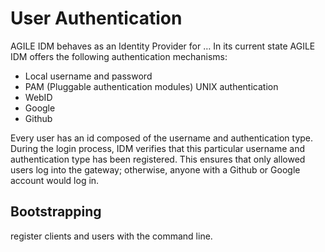 # User Authentication

AGILE IDM behaves as an Identity Provider for …
In its current state AGILE IDM offers the following authentication mechanisms:

* Local username and password
* PAM (Pluggable authentication modules) UNIX authentication
* WebID
* Google
* Github

Every user has an id composed of the username and authentication type. During the login process, IDM verifies
that this particular username and authentication type has been registered. This ensures that only allowed users
log into the gateway; otherwise, anyone with a Github or Google account would log in.

## Bootstrapping

register clients and users with the command line.
